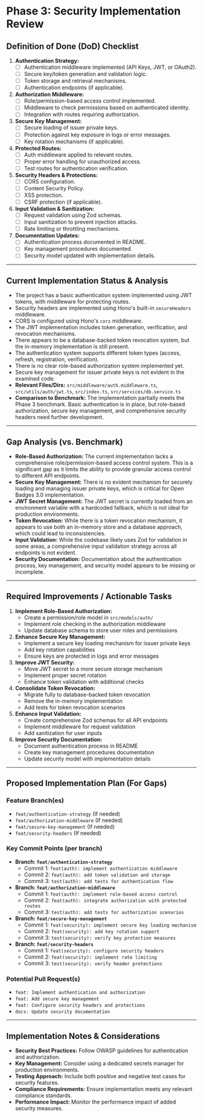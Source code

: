 # Phase 3: Security Implementation Review

## Definition of Done (DoD) Checklist
1.  **Authentication Strategy:**
    *   [ ] Authentication middleware implemented (API Keys, JWT, or OAuth2).
    *   [ ] Secure key/token generation and validation logic.
    *   [ ] Token storage and retrieval mechanisms.
    *   [ ] Authentication endpoints (if applicable).
2.  **Authorization Middleware:**
    *   [ ] Role/permission-based access control implemented.
    *   [ ] Middleware to check permissions based on authenticated identity.
    *   [ ] Integration with routes requiring authorization.
3.  **Secure Key Management:**
    *   [ ] Secure loading of issuer private keys.
    *   [ ] Protection against key exposure in logs or error messages.
    *   [ ] Key rotation mechanisms (if applicable).
4.  **Protected Routes:**
    *   [ ] Auth middleware applied to relevant routes.
    *   [ ] Proper error handling for unauthorized access.
    *   [ ] Test routes for authentication verification.
5.  **Security Headers & Protections:**
    *   [ ] CORS configuration.
    *   [ ] Content Security Policy.
    *   [ ] XSS protection.
    *   [ ] CSRF protection (if applicable).
6.  **Input Validation & Sanitization:**
    *   [ ] Request validation using Zod schemas.
    *   [ ] Input sanitization to prevent injection attacks.
    *   [ ] Rate limiting or throttling mechanisms.
7.  **Documentation Updates:**
    *   [ ] Authentication process documented in README.
    *   [ ] Key management procedures documented.
    *   [ ] Security model updated with implementation details.

---

## Current Implementation Status & Analysis
*   The project has a basic authentication system implemented using JWT tokens, with middleware for protecting routes.
*   Security headers are implemented using Hono's built-in `secureHeaders` middleware.
*   CORS is configured using Hono's `cors` middleware.
*   The JWT implementation includes token generation, verification, and revocation mechanisms.
*   There appears to be a database-backed token revocation system, but the in-memory implementation is still present.
*   The authentication system supports different token types (access, refresh, registration, verification).
*   There is no clear role-based authorization system implemented yet.
*   Secure key management for issuer private keys is not evident in the examined code.
*   **Relevant Files/Dirs:** `src/middleware/auth.middleware.ts`, `src/utils/auth/jwt.ts`, `src/index.ts`, `src/services/db.service.ts`
*   **Comparison to Benchmark:** The implementation partially meets the Phase 3 benchmark. Basic authentication is in place, but role-based authorization, secure key management, and comprehensive security headers need further development.

---

## Gap Analysis (vs. Benchmark)
*   **Role-Based Authorization:** The current implementation lacks a comprehensive role/permission-based access control system. This is a significant gap as it limits the ability to provide granular access control to different API endpoints.
*   **Secure Key Management:** There is no evident mechanism for securely loading and managing issuer private keys, which is critical for Open Badges 3.0 implementation.
*   **JWT Secret Management:** The JWT secret is currently loaded from an environment variable with a hardcoded fallback, which is not ideal for production environments.
*   **Token Revocation:** While there is a token revocation mechanism, it appears to use both an in-memory store and a database approach, which could lead to inconsistencies.
*   **Input Validation:** While the codebase likely uses Zod for validation in some areas, a comprehensive input validation strategy across all endpoints is not evident.
*   **Security Documentation:** Documentation about the authentication process, key management, and security model appears to be missing or incomplete.

---

## Required Improvements / Actionable Tasks
1.  **Implement Role-Based Authorization:**
    * Create a permission/role model in `src/models/auth/`
    * Implement role checking in the authorization middleware
    * Update database schema to store user roles and permissions
2.  **Enhance Secure Key Management:**
    * Implement a secure key loading mechanism for issuer private keys
    * Add key rotation capabilities
    * Ensure keys are protected in logs and error messages
3.  **Improve JWT Security:**
    * Move JWT secret to a more secure storage mechanism
    * Implement proper secret rotation
    * Enhance token validation with additional checks
4.  **Consolidate Token Revocation:**
    * Migrate fully to database-backed token revocation
    * Remove the in-memory implementation
    * Add tests for token revocation scenarios
5.  **Enhance Input Validation:**
    * Create comprehensive Zod schemas for all API endpoints
    * Implement middleware for request validation
    * Add sanitization for user inputs
6.  **Improve Security Documentation:**
    * Document authentication process in README
    * Create key management procedures documentation
    * Update security model with implementation details

---

## Proposed Implementation Plan (For Gaps)

### Feature Branch(es)
*   `feat/authentication-strategy` (If needed)
*   `feat/authorization-middleware` (If needed)
*   `feat/secure-key-management` (If needed)
*   `feat/security-headers` (If needed)

### Key Commit Points (per branch)
*   **Branch: `feat/authentication-strategy`**
    *   Commit 1: `feat(auth): implement authentication middleware`
    *   Commit 2: `feat(auth): add token validation and storage`
    *   Commit 3: `test(auth): add tests for authentication flow`
*   **Branch: `feat/authorization-middleware`**
    *   Commit 1: `feat(auth): implement role-based access control`
    *   Commit 2: `feat(auth): integrate authorization with protected routes`
    *   Commit 3: `test(auth): add tests for authorization scenarios`
*   **Branch: `feat/secure-key-management`**
    *   Commit 1: `feat(security): implement secure key loading mechanism`
    *   Commit 2: `feat(security): add key rotation support`
    *   Commit 3: `test(security): verify key protection measures`
*   **Branch: `feat/security-headers`**
    *   Commit 1: `feat(security): configure security headers`
    *   Commit 2: `feat(security): implement rate limiting`
    *   Commit 3: `test(security): verify header protections`

### Potential Pull Request(s)
*   `feat: Implement authentication and authorization`
*   `feat: Add secure key management`
*   `feat: Configure security headers and protections`
*   `docs: Update security documentation`

---

## Implementation Notes & Considerations
*   **Security Best Practices:** Follow OWASP guidelines for authentication and authorization.
*   **Key Management:** Consider using a dedicated secrets manager for production environments.
*   **Testing Approach:** Include both positive and negative test cases for security features.
*   **Compliance Requirements:** Ensure implementation meets any relevant compliance standards.
*   **Performance Impact:** Monitor the performance impact of added security measures.
